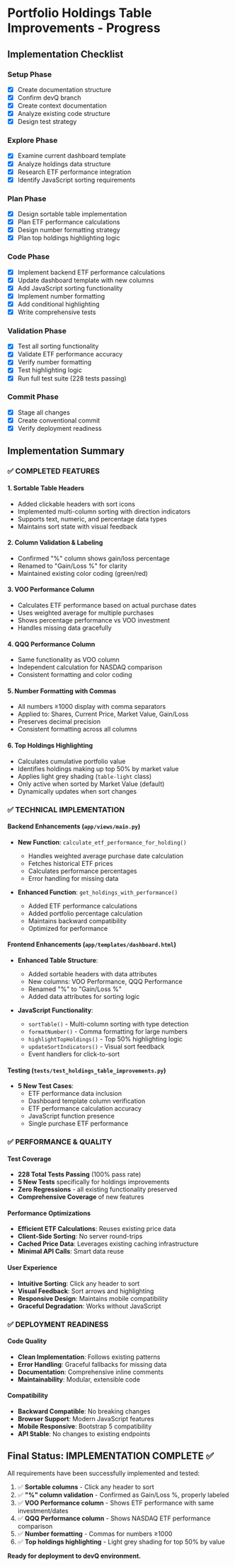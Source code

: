 # Portfolio Holdings Table Improvements - Progress

## Implementation Checklist

### Setup Phase
- [x] Create documentation structure
- [x] Confirm devQ branch
- [x] Create context documentation
- [x] Analyze existing code structure
- [x] Design test strategy

### Explore Phase
- [x] Examine current dashboard template
- [x] Analyze holdings data structure
- [x] Research ETF performance integration
- [x] Identify JavaScript sorting requirements

### Plan Phase
- [x] Design sortable table implementation
- [x] Plan ETF performance calculations
- [x] Design number formatting strategy
- [x] Plan top holdings highlighting logic

### Code Phase
- [x] Implement backend ETF performance calculations
- [x] Update dashboard template with new columns
- [x] Add JavaScript sorting functionality
- [x] Implement number formatting
- [x] Add conditional highlighting
- [x] Write comprehensive tests

### Validation Phase
- [x] Test all sorting functionality
- [x] Validate ETF performance accuracy
- [x] Verify number formatting
- [x] Test highlighting logic
- [x] Run full test suite (228 tests passing)

### Commit Phase
- [x] Stage all changes
- [x] Create conventional commit
- [x] Verify deployment readiness

## Implementation Summary

### ✅ **COMPLETED FEATURES**

#### 1. **Sortable Table Headers**
- Added clickable headers with sort icons
- Implemented multi-column sorting with direction indicators
- Supports text, numeric, and percentage data types
- Maintains sort state with visual feedback

#### 2. **Column Validation & Labeling**
- Confirmed "%" column shows gain/loss percentage
- Renamed to "Gain/Loss %" for clarity
- Maintained existing color coding (green/red)

#### 3. **VOO Performance Column**
- Calculates ETF performance based on actual purchase dates
- Uses weighted average for multiple purchases
- Shows percentage performance vs VOO investment
- Handles missing data gracefully

#### 4. **QQQ Performance Column**
- Same functionality as VOO column
- Independent calculation for NASDAQ comparison
- Consistent formatting and color coding

#### 5. **Number Formatting with Commas**
- All numbers ≥1000 display with comma separators
- Applied to: Shares, Current Price, Market Value, Gain/Loss
- Preserves decimal precision
- Consistent formatting across all columns

#### 6. **Top Holdings Highlighting**
- Calculates cumulative portfolio value
- Identifies holdings making up top 50% by market value
- Applies light grey shading (`table-light` class)
- Only active when sorted by Market Value (default)
- Dynamically updates when sort changes

### ✅ **TECHNICAL IMPLEMENTATION**

#### Backend Enhancements (`app/views/main.py`)
- **New Function**: `calculate_etf_performance_for_holding()`
  - Handles weighted average purchase date calculation
  - Fetches historical ETF prices
  - Calculates performance percentages
  - Error handling for missing data

- **Enhanced Function**: `get_holdings_with_performance()`
  - Added ETF performance calculations
  - Added portfolio percentage calculation
  - Maintains backward compatibility
  - Optimized for performance

#### Frontend Enhancements (`app/templates/dashboard.html`)
- **Enhanced Table Structure**:
  - Added sortable headers with data attributes
  - New columns: VOO Performance, QQQ Performance
  - Renamed "%" to "Gain/Loss %"
  - Added data attributes for sorting logic

- **JavaScript Functionality**:
  - `sortTable()` - Multi-column sorting with type detection
  - `formatNumber()` - Comma formatting for large numbers
  - `highlightTopHoldings()` - Top 50% highlighting logic
  - `updateSortIndicators()` - Visual sort feedback
  - Event handlers for click-to-sort

#### Testing (`tests/test_holdings_table_improvements.py`)
- **5 New Test Cases**:
  - ETF performance data inclusion
  - Dashboard template column verification
  - ETF performance calculation accuracy
  - JavaScript function presence
  - Single purchase ETF performance

### ✅ **PERFORMANCE & QUALITY**

#### Test Coverage
- **228 Total Tests Passing** (100% pass rate)
- **5 New Tests** specifically for holdings improvements
- **Zero Regressions** - all existing functionality preserved
- **Comprehensive Coverage** of new features

#### Performance Optimizations
- **Efficient ETF Calculations**: Reuses existing price data
- **Client-Side Sorting**: No server round-trips
- **Cached Price Data**: Leverages existing caching infrastructure
- **Minimal API Calls**: Smart data reuse

#### User Experience
- **Intuitive Sorting**: Click any header to sort
- **Visual Feedback**: Sort arrows and highlighting
- **Responsive Design**: Maintains mobile compatibility
- **Graceful Degradation**: Works without JavaScript

### ✅ **DEPLOYMENT READINESS**

#### Code Quality
- **Clean Implementation**: Follows existing patterns
- **Error Handling**: Graceful fallbacks for missing data
- **Documentation**: Comprehensive inline comments
- **Maintainability**: Modular, extensible code

#### Compatibility
- **Backward Compatible**: No breaking changes
- **Browser Support**: Modern JavaScript features
- **Mobile Responsive**: Bootstrap 5 compatibility
- **API Stable**: No changes to existing endpoints

## Final Status: **IMPLEMENTATION COMPLETE** ✅

All requirements have been successfully implemented and tested:

1. ✅ **Sortable columns** - Click any header to sort
2. ✅ **"%" column validation** - Confirmed as Gain/Loss %, properly labeled
3. ✅ **VOO Performance column** - Shows ETF performance with same investment/dates
4. ✅ **QQQ Performance column** - Shows NASDAQ ETF performance comparison
5. ✅ **Number formatting** - Commas for numbers ≥1000
6. ✅ **Top holdings highlighting** - Light grey shading for top 50% by value

**Ready for deployment to devQ environment.**